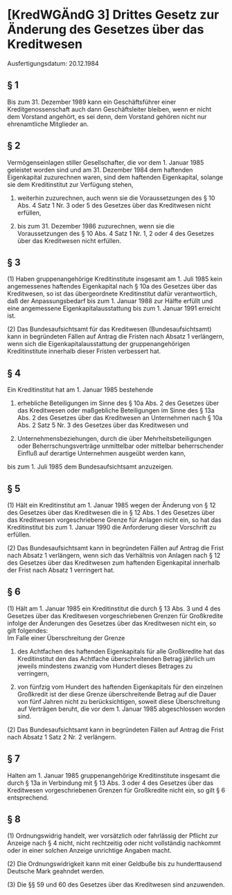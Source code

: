 # [KredWGÄndG 3] Drittes Gesetz zur Änderung des Gesetzes über das Kreditwesen

Ausfertigungsdatum: 20.12.1984

 

## § 1

Bis zum 31. Dezember 1989 kann ein Geschäftsführer einer Kreditgenossenschaft auch dann Geschäftsleiter bleiben, wenn er nicht dem Vorstand angehört, es sei denn, dem Vorstand gehören nicht nur ehrenamtliche Mitglieder an.


## § 2

Vermögenseinlagen stiller Gesellschafter, die vor dem 1. Januar 1985 geleistet worden sind und am 31. Dezember 1984 dem haftenden Eigenkapital zuzurechnen waren, sind dem haftenden Eigenkapital, solange sie dem Kreditinstitut zur Verfügung stehen,

1. weiterhin zuzurechnen, auch wenn sie die Voraussetzungen des § 10 Abs. 4 Satz 1 Nr. 3 oder 5 des Gesetzes über das Kreditwesen nicht erfüllen,

2. bis zum 31. Dezember 1986 zuzurechnen, wenn sie die Voraussetzungen des § 10 Abs. 4 Satz 1 Nr. 1, 2 oder 4 des Gesetzes über das Kreditwesen nicht erfüllen.


## § 3

(1) Haben gruppenangehörige Kreditinstitute insgesamt am 1. Juli 1985 kein angemessenes haftendes Eigenkapital nach § 10a des Gesetzes über das Kreditwesen, so ist das übergeordnete Kreditinstitut dafür verantwortlich, daß der Anpassungsbedarf bis zum 1. Januar 1988 zur Hälfte erfüllt und eine angemessene Eigenkapitalausstattung bis zum 1. Januar 1991 erreicht ist.

(2) Das Bundesaufsichtsamt für das Kreditwesen (Bundesaufsichtsamt) kann in begründeten Fällen auf Antrag die Fristen nach Absatz 1 verlängern, wenn sich die Eigenkapitalausstattung der gruppenangehörigen Kreditinstitute innerhalb dieser Fristen verbessert hat.


## § 4

Ein Kreditinstitut hat am 1. Januar 1985 bestehende

1. erhebliche Beteiligungen im Sinne des § 10a Abs. 2 des Gesetzes über das Kreditwesen oder maßgebliche Beteiligungen im Sinne des § 13a Abs. 2 des Gesetzes über das Kreditwesen an Unternehmen nach § 10a Abs. 2 Satz 5 Nr. 3 des Gesetzes über das Kreditwesen und

2. Unternehmensbeziehungen, durch die über Mehrheitsbeteiligungen oder Beherrschungsverträge unmittelbar oder mittelbar beherrschender Einfluß auf derartige Unternehmen ausgeübt werden kann,

bis zum 1. Juli 1985 dem Bundesaufsichtsamt anzuzeigen.


## § 5

(1) Hält ein Kreditinstitut am 1. Januar 1985 wegen der Änderung von § 12 des Gesetzes über das Kreditwesen die in § 12 Abs. 1 des Gesetzes über das Kreditwesen vorgeschriebene Grenze für Anlagen nicht ein, so hat das Kreditinstitut bis zum 1. Januar 1990 die Anforderung dieser Vorschrift zu erfüllen.

(2) Das Bundesaufsichtsamt kann in begründeten Fällen auf Antrag die Frist nach Absatz 1 verlängern, wenn sich das Verhältnis von Anlagen nach § 12 des Gesetzes über das Kreditwesen zum haftenden Eigenkapital innerhalb der Frist nach Absatz 1 verringert hat.


## § 6

(1) Hält am 1. Januar 1985 ein Kreditinstitut die durch § 13 Abs. 3 und 4 des Gesetzes über das Kreditwesen vorgeschriebenen Grenzen für Großkredite infolge der Änderungen des Gesetzes über das Kreditwesen nicht ein, so gilt folgendes:  
Im Falle einer Überschreitung der Grenze

1. des Achtfachen des haftenden Eigenkapitals für alle Großkredite hat das Kreditinstitut den das Achtfache überschreitenden Betrag jährlich um jeweils mindestens zwanzig vom Hundert dieses Betrages zu verringern,

2. von fünfzig vom Hundert des haftenden Eigenkapitals für den einzelnen Großkredit ist der diese Grenze überschreitende Betrag auf die Dauer von fünf Jahren nicht zu berücksichtigen, soweit diese Überschreitung auf Verträgen beruht, die vor dem 1. Januar 1985 abgeschlossen worden sind.

(2) Das Bundesaufsichtsamt kann in begründeten Fällen auf Antrag die Frist nach Absatz 1 Satz 2 Nr. 2 verlängern.


## § 7

Halten am 1. Januar 1985 gruppenangehörige Kreditinstitute insgesamt die durch § 13a in Verbindung mit § 13 Abs. 3 oder 4 des Gesetzes über das Kreditwesen vorgeschriebenen Grenzen für Großkredite nicht ein, so gilt § 6 entsprechend.


## § 8

(1) Ordnungswidrig handelt, wer vorsätzlich oder fahrlässig der Pflicht zur Anzeige nach § 4 nicht, nicht rechtzeitig oder nicht vollständig nachkommt oder in einer solchen Anzeige unrichtige Angaben macht.

(2) Die Ordnungswidrigkeit kann mit einer Geldbuße bis zu hunderttausend Deutsche Mark geahndet werden.

(3) Die §§ 59 und 60 des Gesetzes über das Kreditwesen sind anzuwenden.
